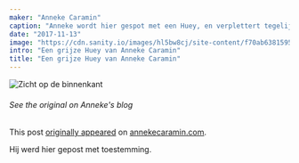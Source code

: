 ```yaml
---
maker: "Anneke Caramin"
caption: "Anneke wordt hier gespot met een Huey, en verplettert tegelijk het patriarchaat door niet te lachen."
date: "2017-11-13"
image: "https://cdn.sanity.io/images/hl5bw8cj/site-content/f70ab6381595eaff09641462c31b6b20121a1e3a-970x776.jpg"
intro: "Een grijze Huey van Anneke Caramin"
title: "Een grijze Huey van Anneke Caramin"
---
```


![Zicht op de binnenkant](https://posts.freesewing.org/uploads/anneke_huey_facing_8c3874be29.jpg "Zicht op de binnenkant")

<Note>

###### See the original on Anneke's blog
This post [originally appeared](http://www.annekecaramin.com/2017/11/pleasure-dot-loathing-dot-huey-dot.html) 
on [annekecaramin.com](http://www.annekecaramin.com/).

Hij werd hier gepost met toestemming.

</Note>
